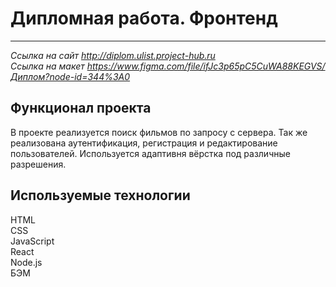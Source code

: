 # Дипломная работа. Фронтенд
------
_Ссылка на сайт http://diplom.ulist.project-hub.ru  
Ссылка на макет https://www.figma.com/file/ifJc3p65pC5CuWA88KEGVS/Диплом?node-id=344%3A0_    

## Функционал проекта

 В проекте реализуется поиск фильмов по запросу с сервера. Так же реализована аутентификация, регистрация и редактирование пользователей. Используется адаптивня вёрстка под различные разрешения.
<br/>  

## Используемые технологии
  
HTML  
CSS  
JavaScript  
React      
Node.js  
БЭМ
